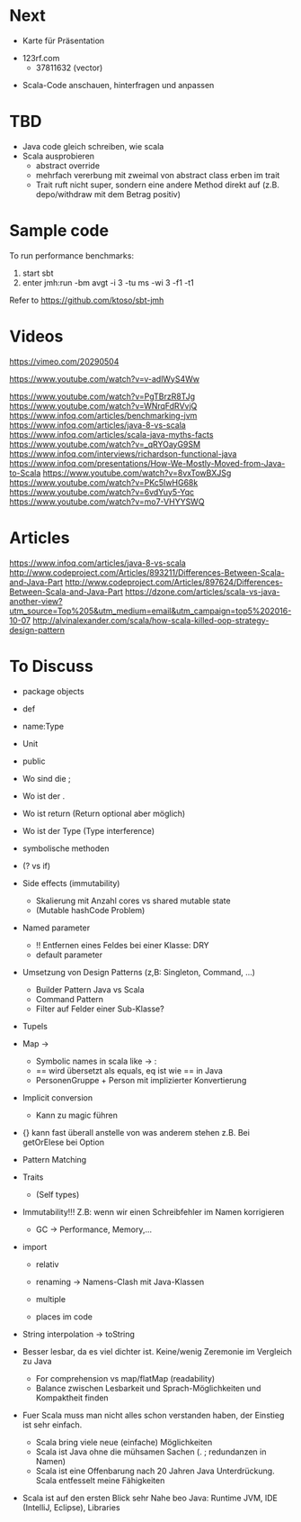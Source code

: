 # Next
- Karte für Präsentation
 * 123rf.com
    * 37811632 (vector)

- Scala-Code anschauen, hinterfragen und anpassen

# TBD
- Java code gleich schreiben, wie scala
- Scala ausprobieren
  * abstract override
  * mehrfach vererbung mit zweimal von abstract class erben im trait
  * Trait ruft nicht super, sondern eine andere Method direkt auf (z.B. depo/withdraw mit dem Betrag positiv)

# Sample code

To run performance benchmarks:
1. start sbt
2. enter jmh:run -bm avgt -i 3 -tu ms -wi 3 -f1 -t1

Refer to https://github.com/ktoso/sbt-jmh

# Videos
https://vimeo.com/20290504

https://www.youtube.com/watch?v=v-adlWyS4Ww

https://www.youtube.com/watch?v=PgTBrzR8TJg
https://www.youtube.com/watch?v=WNrqFdRVvjQ
https://www.infoq.com/articles/benchmarking-jvm
https://www.infoq.com/articles/java-8-vs-scala
https://www.infoq.com/articles/scala-java-myths-facts​
https://www.youtube.com/watch?v=_qRYOayG9SM
https://www.infoq.com/interviews/richardson-functional-java
https://www.infoq.com/presentations/How-We-Mostly-Moved-from-Java-to-Scala
https://www.youtube.com/watch?v=8vxTowBXJSg
https://www.youtube.com/watch?v=PKc5IwHG68k
https://www.youtube.com/watch?v=6vdYuy5-Yqc
https://www.youtube.com/watch?v=mo7-VHYYSWQ

# Articles
https://www.infoq.com/articles/java-8-vs-scala
http://www.codeproject.com/Articles/893211/Differences-Between-Scala-and-Java-Part
http://www.codeproject.com/Articles/897624/Differences-Between-Scala-and-Java-Part
https://dzone.com/articles/scala-vs-java-another-view?utm_source=Top%205&utm_medium=email&utm_campaign=top5%202016-10-07
http://alvinalexander.com/scala/how-scala-killed-oop-strategy-design-pattern

# To Discuss
- package objects
- def
- name:Type
- Unit
- public
- Wo sind die ;
- Wo ist der .
- Wo ist return (Return optional aber möglich)
- Wo ist der Type (Type interference)
- symbolische methoden
- (? vs if)
- Side effects (immutability)
  * Skalierung mit Anzahl cores vs shared mutable state
  * (Mutable hashCode Problem)
- Named parameter
  * !! Entfernen eines Feldes bei einer Klasse: DRY
  * default parameter
- Umsetzung von Design Patterns (z,B: Singleton, Command, …)
  * Builder Pattern Java vs Scala
  * Command Pattern
  * Filter auf Felder einer Sub-Klasse?
- Tupels
- Map ->
  * Symbolic names in scala like -> \:
  * == wird übersetzt als equals, eq ist wie == in Java
  * PersonenGruppe + Person mit implizierter Konvertierung
- Implicit conversion
  * Kann zu magic führen
- {} kann fast überall anstelle von was anderem stehen z.B. Bei getOrElese bei Option
- Pattern Matching
- Traits
  * (Self types)
- Immutability!!! Z.B: wenn wir einen Schreibfehler im Namen korrigieren
  * GC -> Performance, Memory,...
- import
  * relativ
  * renaming -> Namens-Clash mit Java-Klassen
  * multiple
  
  * places im code
  
- String interpolation -> toString
- Besser lesbar, da es viel dichter ist. Keine/wenig Zeremonie im Vergleich zu Java
  * For comprehension vs map/flatMap (readability)
  * Balance zwischen Lesbarkeit und Sprach-Möglichkeiten und Kompaktheit finden


  
- Fuer Scala muss man nicht alles schon verstanden haben, der Einstieg ist sehr einfach.
  * Scala bring viele neue (einfache) Möglichkeiten
  * Scala ist Java ohne die mühsamen Sachen (. ; redundanzen in Namen)
  * Scala ist eine Offenbarung nach 20 Jahren Java Unterdrückung. Scala entfesselt meine Fähigkeiten
- Scala ist auf den ersten Blick sehr Nahe beo Java: Runtime JVM, IDE (IntelliJ, Eclipse), Libraries
